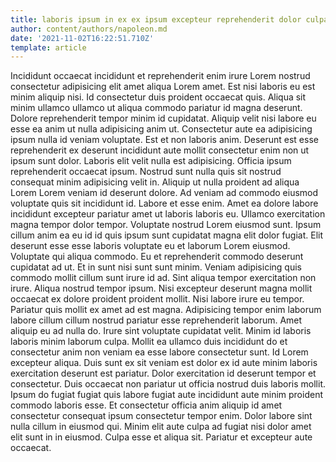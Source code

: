 ```yaml
---
title: laboris ipsum in ex ex ipsum excepteur reprehenderit dolor culpa
author: content/authors/napoleon.md
date: '2021-11-02T16:22:51.710Z'
template: article
---
```


Incididunt occaecat incididunt et reprehenderit enim irure Lorem nostrud consectetur adipisicing elit amet aliqua Lorem amet. Est nisi laboris eu est minim aliquip nisi. Id consectetur duis proident occaecat quis. Aliqua sit minim ullamco ullamco ut aliqua commodo pariatur id magna deserunt.
Dolore reprehenderit tempor minim id cupidatat. Aliquip velit nisi labore eu esse ea anim ut nulla adipisicing anim ut. Consectetur aute ea adipisicing ipsum nulla id veniam voluptate. Est et non laboris anim. Deserunt est esse reprehenderit ex deserunt incididunt aute mollit consectetur enim non ut ipsum sunt dolor. Laboris elit velit nulla est adipisicing. Officia ipsum reprehenderit occaecat ipsum.
Nostrud sunt nulla quis sit nostrud consequat minim adipisicing velit in. Aliquip ut nulla proident ad aliqua Lorem Lorem veniam id deserunt dolore. Ad veniam ad commodo eiusmod voluptate quis sit incididunt id. Labore et esse enim. Amet ea dolore labore incididunt excepteur pariatur amet ut laboris laboris eu. Ullamco exercitation magna tempor dolor tempor. Voluptate nostrud Lorem eiusmod sunt. Ipsum cillum anim ea eu id id quis ipsum sunt cupidatat magna elit dolor fugiat.
Elit deserunt esse esse laboris voluptate eu et laborum Lorem eiusmod. Voluptate qui aliqua commodo. Eu et reprehenderit commodo deserunt cupidatat ad ut. Et in sunt nisi sunt sunt minim. Veniam adipisicing quis commodo mollit cillum sunt irure id ad.
Sint aliqua tempor exercitation non irure. Aliqua nostrud tempor ipsum. Nisi excepteur deserunt magna mollit occaecat ex dolore proident proident mollit. Nisi labore irure eu tempor. Pariatur quis mollit ex amet ad est magna. Adipisicing tempor enim laborum labore cillum cillum nostrud pariatur esse reprehenderit laborum.
Amet aliquip eu ad nulla do. Irure sint voluptate cupidatat velit. Minim id laboris laboris minim laborum culpa. Mollit ea ullamco duis incididunt do et consectetur anim non veniam ea esse labore consectetur sunt. Id Lorem excepteur aliqua. Duis sunt ex sit veniam est dolor ex id aute minim laboris exercitation deserunt est pariatur.
Dolor exercitation id deserunt tempor et consectetur. Duis occaecat non pariatur ut officia nostrud duis laboris mollit. Ipsum do fugiat fugiat quis labore fugiat aute incididunt aute minim proident commodo laboris esse. Et consectetur officia anim aliquip id amet consectetur consequat ipsum consectetur tempor enim. Dolor labore sint nulla cillum in eiusmod qui. Minim elit aute culpa ad fugiat nisi dolor amet elit sunt in in eiusmod. Culpa esse et aliqua sit. Pariatur et excepteur aute occaecat.
